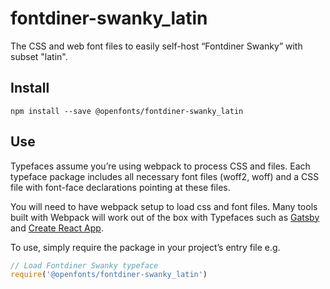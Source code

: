 
# fontdiner-swanky_latin

The CSS and web font files to easily self-host “Fontdiner Swanky” with subset "latin".

## Install

`npm install --save @openfonts/fontdiner-swanky_latin`

## Use

Typefaces assume you’re using webpack to process CSS and files. Each typeface
package includes all necessary font files (woff2, woff) and a CSS file with
font-face declarations pointing at these files.

You will need to have webpack setup to load css and font files. Many tools built
with Webpack will work out of the box with Typefaces such as [Gatsby](https://github.com/gatsbyjs/gatsby)
and [Create React App](https://github.com/facebookincubator/create-react-app).

To use, simply require the package in your project’s entry file e.g.

```javascript
// Load Fontdiner Swanky typeface
require('@openfonts/fontdiner-swanky_latin')
```
